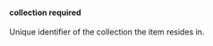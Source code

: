 #### collection <def-type alert>required</def-type>
Unique identifier of the collection the item resides in.